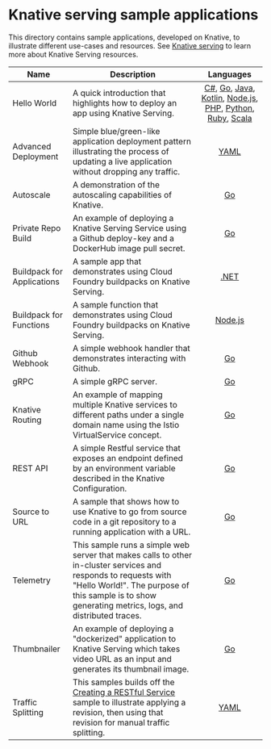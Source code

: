 # Knative serving sample applications

This directory contains sample applications, developed on Knative, to illustrate
different use-cases and resources. See
[Knative serving](https://github.com/knative/docs/tree/master/serving) to learn
more about Knative Serving resources.

| Name                       | Description                                                                                                                                                                                                              |                                                                                                                                                             Languages                                                                                                                                                              |
| -------------------------- | ------------------------------------------------------------------------------------------------------------------------------------------------------------------------------------------------------------------------ | :--------------------------------------------------------------------------------------------------------------------------------------------------------------------------------------------------------------------------------------------------------------------------------------------------------------------------------: |
| Hello World                | A quick introduction that highlights how to deploy an app using Knative Serving.                                                                                                                                         | [C#](helloworld-csharp/README.md), [Go](helloworld-go/README.md), [Java](helloworld-java/README.md), [Kotlin](helloworld-kotlin/README.md), [Node.js](helloworld-nodejs/README.md), [PHP](helloworld-php/README.md), [Python](helloworld-python/README.md), [Ruby](helloworld-ruby/README.md), [Scala](helloworld-scala/README.md) |
| Advanced Deployment        | Simple blue/green-like application deployment pattern illustrating the process of updating a live application without dropping any traffic.                                                                              |                                                                                                                                                  [YAML](blue-green-deployment.md)                                                                                                                                                  |
| Autoscale                  | A demonstration of the autoscaling capabilities of Knative.                                                                                                                                                              |                                                                                                                                                    [Go](autoscale-go/README.md)                                                                                                                                                    |
| Private Repo Build         | An example of deploying a Knative Serving Service using a Github deploy-key and a DockerHub image pull secret.                                                                                                           |                                                                                                                                               [Go](build-private-repo-go/README.md)                                                                                                                                                |
| Buildpack for Applications | A sample app that demonstrates using Cloud Foundry buildpacks on Knative Serving.                                                                                                                                        |                                                                                                                                               [.NET](buildpack-app-dotnet/README.md)                                                                                                                                               |
| Buildpack for Functions    | A sample function that demonstrates using Cloud Foundry buildpacks on Knative Serving.                                                                                                                                   |                                                                                                                                           [Node.js](buildpack-function-nodejs/README.md)                                                                                                                                           |
| Github Webhook             | A simple webhook handler that demonstrates interacting with Github.                                                                                                                                                      |                                                                                                                                                   [Go](gitwebhook-go/README.md)                                                                                                                                                    |
| gRPC                       | A simple gRPC server.                                                                                                                                                                                                    |                                                                                                                                                    [Go](grpc-ping-go/README.md)                                                                                                                                                    |
| Knative Routing            | An example of mapping multiple Knative services to different paths under a single domain name using the Istio VirtualService concept.                                                                                    |                                                                                                                                                 [Go](knative-routing-go/README.md)                                                                                                                                                 |
| REST API                   | A simple Restful service that exposes an endpoint defined by an environment variable described in the Knative Configuration.                                                                                             |                                                                                                                                                    [Go](rest-api-go/README.md)                                                                                                                                                     |
| Source to URL              | A sample that shows how to use Knative to go from source code in a git repository to a running application with a URL.                                                                                                   |                                                                                                                                                  [Go](source-to-url-go/README.md)                                                                                                                                                  |
| Telemetry                  | This sample runs a simple web server that makes calls to other in-cluster services and responds to requests with "Hello World!". The purpose of this sample is to show generating metrics, logs, and distributed traces. |                                                                                                                                                    [Go](telemetry-go/README.md)                                                                                                                                                    |
| Thumbnailer                | An example of deploying a "dockerized" application to Knative Serving which takes video URL as an input and generates its thumbnail image.                                                                               |                                                                                                                                                   [Go](thumbnailer-go/README.md)                                                                                                                                                   |
| Traffic Splitting          | This samples builds off the [Creating a RESTful Service](./rest-api-go) sample to illustrate applying a revision, then using that revision for manual traffic splitting.                                                 |                                                                                                                                                [YAML](traffic-splitting/README.md)                                                                                                                                                 |
